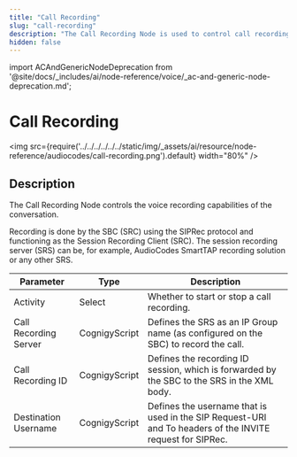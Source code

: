 ```yaml
---
title: "Call Recording"
slug: "call-recording"
description: "The Call Recording Node is used to control call recording in AudioCodes voice conversations."
hidden: false
---
```


import ACAndGenericNodeDeprecation from '@site/docs/_includes/ai/node-reference/voice/_ac-and-generic-node-deprecation.md';

# Call Recording

<ACAndGenericNodeDeprecation />

<img src={require('../../../../../../static/img/_assets/ai/resource/node-reference/audiocodes/call-recording.png').default} width="80%" />

## Description

The Call Recording Node controls the voice recording capabilities of the conversation.

Recording is done by the SBC (SRC) using the SIPRec protocol and functioning as the Session Recording Client (SRC).
The session recording server (SRS) can be, for example, AudioCodes SmartTAP recording solution or any other SRS.

| Parameter             | Type          | Description                                                                                               |
|-----------------------|---------------|-----------------------------------------------------------------------------------------------------------|
| Activity              | Select        | Whether to start or stop a call recording.                                                                |
| Call Recording Server | CognigyScript | Defines the SRS as an IP Group name (as configured on the SBC) to record the call.                        |
| Call Recording ID     | CognigyScript | Defines the recording ID session, which is forwarded by the SBC to the SRS in the XML body.               |
| Destination Username  | CognigyScript | Defines the username that is used in the SIP Request-URI and To headers of the INVITE request for SIPRec. |
